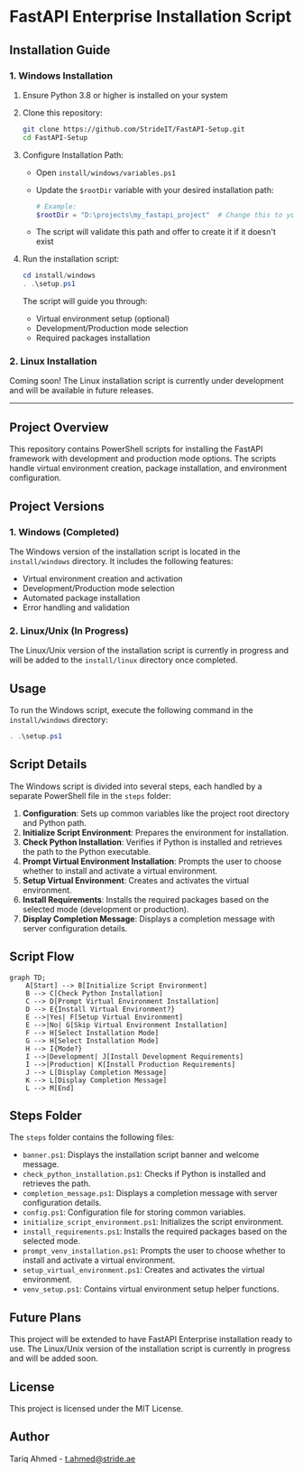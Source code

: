 # FastAPI Enterprise Installation Script

## Installation Guide

### 1. Windows Installation

1. Ensure Python 3.8 or higher is installed on your system

2. Clone this repository:

   ```bash
   git clone https://github.com/StrideIT/FastAPI-Setup.git
   cd FastAPI-Setup
   ```

3. Configure Installation Path:
   - Open `install/windows/variables.ps1`
   - Update the `$rootDir` variable with your desired installation path:

     ```powershell
     # Example:
     $rootDir = "D:\projects\my_fastapi_project"  # Change this to your preferred path
     ```

   - The script will validate this path and offer to create it if it doesn't exist

4. Run the installation script:

   ```powershell
   cd install/windows
   . .\setup.ps1 
   ```

   The script will guide you through:
   - Virtual environment setup (optional)
   - Development/Production mode selection
   - Required packages installation

### 2. Linux Installation

Coming soon! The Linux installation script is currently under development and will be available in future releases.

---

## Project Overview

This repository contains PowerShell scripts for installing the FastAPI framework with development and production mode options. The scripts handle virtual environment creation, package installation, and environment configuration.

## Project Versions

### 1. Windows (Completed)

The Windows version of the installation script is located in the `install/windows` directory. It includes the following features:

- Virtual environment creation and activation
- Development/Production mode selection
- Automated package installation
- Error handling and validation

### 2. Linux/Unix (In Progress)

The Linux/Unix version of the installation script is currently in progress and will be added to the `install/linux` directory once completed.

## Usage

To run the Windows script, execute the following command in the `install/windows` directory:

```powershell
. .\setup.ps1 
```

## Script Details

The Windows script is divided into several steps, each handled by a separate PowerShell file in the `steps` folder:

1. **Configuration**: Sets up common variables like the project root directory and Python path.
2. **Initialize Script Environment**: Prepares the environment for installation.
3. **Check Python Installation**: Verifies if Python is installed and retrieves the path to the Python executable.
4. **Prompt Virtual Environment Installation**: Prompts the user to choose whether to install and activate a virtual environment.
5. **Setup Virtual Environment**: Creates and activates the virtual environment.
6. **Install Requirements**: Installs the required packages based on the selected mode (development or production).
7. **Display Completion Message**: Displays a completion message with server configuration details.

## Script Flow

```mermaid
graph TD;
    A[Start] --> B[Initialize Script Environment]
    B --> C[Check Python Installation]
    C --> D[Prompt Virtual Environment Installation]
    D --> E{Install Virtual Environment?}
    E -->|Yes| F[Setup Virtual Environment]
    E -->|No| G[Skip Virtual Environment Installation]
    F --> H[Select Installation Mode]
    G --> H[Select Installation Mode]
    H --> I{Mode?}
    I -->|Development| J[Install Development Requirements]
    I -->|Production| K[Install Production Requirements]
    J --> L[Display Completion Message]
    K --> L[Display Completion Message]
    L --> M[End]
```

## Steps Folder

The `steps` folder contains the following files:

- `banner.ps1`: Displays the installation script banner and welcome message.
- `check_python_installation.ps1`: Checks if Python is installed and retrieves the path.
- `completion_message.ps1`: Displays a completion message with server configuration details.
- `config.ps1`: Configuration file for storing common variables.
- `initialize_script_environment.ps1`: Initializes the script environment.
- `install_requirements.ps1`: Installs the required packages based on the selected mode.
- `prompt_venv_installation.ps1`: Prompts the user to choose whether to install and activate a virtual environment.
- `setup_virtual_environment.ps1`: Creates and activates the virtual environment.
- `venv_setup.ps1`: Contains virtual environment setup helper functions.

## Future Plans

This project will be extended to have FastAPI Enterprise installation ready to use. The Linux/Unix version of the installation script is currently in progress and will be added soon.

## License

This project is licensed under the MIT License.

## Author

Tariq Ahmed - [t.ahmed@stride.ae](mailto:t.ahmed@stride.ae)
